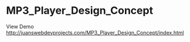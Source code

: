 # MP3_Player_Design_Concept

View Demo http://juanswebdevprojects.com/MP3_Player_Design_Concept/index.html

